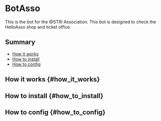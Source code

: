 # BotAsso
This is the bot for the @STRI Association. This bot is designed to check the HelloAsso shop and ticket office.

## Summary
- [How it works](#how_it_works)
- [How to install](#how_to_install)
- [How to config](#how_to_config)

## How it works {#how_it_works}

## How to install {#how_to_install}

## How to config {#how_to_config}